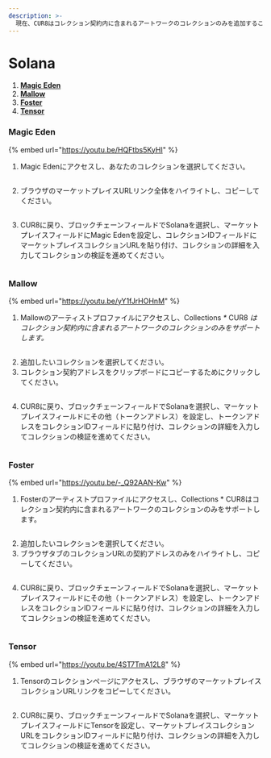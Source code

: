 ```yaml
---
description: >-
  現在、CUR8はコレクション契約内に含まれるアートワークのコレクションのみを追加することがサポートされています。
---
```


# Solana

1. [**Magic Eden**](solana.md#magic-eden)
2. [**Mallow**](solana.md#mallow)
3. [**Foster**](solana.md#foster)
4. [**Tensor**](solana.md#tensor)

### Magic Eden

{% embed url="https://youtu.be/HQFtbs5KyHI" %}

1. Magic Edenにアクセスし、あなたのコレクションを選択してください。

<figure><img src="../../.gitbook/assets/Screenshot 2024-08-30 at 07.27.41.png" alt=""><figcaption></figcaption></figure>

2. ブラウザのマーケットプレイスURLリンク全体をハイライトし、コピーしてください。

<figure><img src="../../.gitbook/assets/Screenshot 2024-09-17 at 15.43.19.png" alt=""><figcaption></figcaption></figure>

3. CUR8に戻り、ブロックチェーンフィールドでSolanaを選択し、マーケットプレイスフィールドにMagic Edenを設定し、コレクションIDフィールドにマーケットプレイスコレクションURLを貼り付け、コレクションの詳細を入力してコレクションの検証を進めてください。

<figure><img src="../../.gitbook/assets/Screenshot 2025-01-31 at 11.14.48.png" alt=""><figcaption></figcaption></figure>

### Mallow

{% embed url="https://youtu.be/yY1fJrHOHnM" %}

1. Mallowのアーティストプロファイルにアクセスし、Collections _\*_ CUR8 _はコレクション契約内に含まれるアートワークのコレクションのみをサポートします。_

<figure><img src="../../.gitbook/assets/Screenshot 2024-09-17 at 15.11.53.png" alt=""><figcaption></figcaption></figure>

2. 追加したいコレクションを選択してください。
3. コレクション契約アドレスをクリップボードにコピーするためにクリックしてください。

<figure><img src="../../.gitbook/assets/Screenshot 2024-09-17 at 15.13.37.png" alt=""><figcaption></figcaption></figure>

4. CUR8に戻り、ブロックチェーンフィールドでSolanaを選択し、マーケットプレイスフィールドにその他（トークンアドレス）を設定し、トークンアドレスをコレクションIDフィールドに貼り付け、コレクションの詳細を入力してコレクションの検証を進めてください。

<figure><img src="../../.gitbook/assets/Screenshot 2025-01-31 at 11.17.25.png" alt=""><figcaption></figcaption></figure>

### Foster

{% embed url="https://youtu.be/-_Q92AAN-Kw" %}

1. Fosterのアーティストプロファイルにアクセスし、Collections \* CUR8はコレクション契約内に含まれるアートワークのコレクションのみをサポートします。

<figure><img src="../../.gitbook/assets/Screenshot 2024-09-17 at 15.25.46.png" alt=""><figcaption></figcaption></figure>

2. 追加したいコレクションを選択してください。
3. ブラウザタブのコレクションURLの契約アドレスのみをハイライトし、コピーしてください。

<figure><img src="../../.gitbook/assets/Screenshot 2024-09-17 at 15.27.35.png" alt=""><figcaption></figcaption></figure>

4. CUR8に戻り、ブロックチェーンフィールドでSolanaを選択し、マーケットプレイスフィールドにその他（トークンアドレス）を設定し、トークンアドレスをコレクションIDフィールドに貼り付け、コレクションの詳細を入力してコレクションの検証を進めてください。

<figure><img src="../../.gitbook/assets/Screenshot 2025-01-31 at 11.17.25.png" alt=""><figcaption></figcaption></figure>

### Tensor

{% embed url="https://youtu.be/4ST7TmA12L8" %}

1. Tensorのコレクションページにアクセスし、ブラウザのマーケットプレイスコレクションURLリンクをコピーしてください。

<figure><img src="../../.gitbook/assets/Screenshot 2024-09-19 at 15.50.41.png" alt=""><figcaption></figcaption></figure>

2. CUR8に戻り、ブロックチェーンフィールドでSolanaを選択し、マーケットプレイスフィールドにTensorを設定し、マーケットプレイスコレクションURLをコレクションIDフィールドに貼り付け、コレクションの詳細を入力してコレクションの検証を進めてください。

<figure><img src="../../.gitbook/assets/Screenshot 2025-01-31 at 11.20.42.png" alt=""><figcaption></figcaption></figure>
